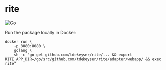 # rite

![Go](https://github.com/tdekeyser/rite/workflows/Go/badge.svg?branch=master)

Run the package locally in Docker:

	docker run \
	    -p 8080:8080 \
	    golang \
	    sh -c "go get github.com/tdekeyser/rite/... && export RITE_APP_DIR=/go/src/github.com/tdekeyser/rite/adapter/webapp/ && exec rite"
